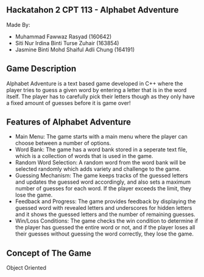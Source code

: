 ## Hackatahon 2 CPT 113 - Alphabet Adventure ##
Made By: 
- Muhammad Fawwaz Rasyad (160642)
- Siti Nur Irdina Binti Turse Zuhair (163854)
- Jasmine Binti Mohd Shaiful Adli Chung (164191)

## Game Description ##
Alphabet Adventure is a text based game developed in C++ where the player tries to guess a given word by entering a letter that is in the word itself. The player has to carefully pick their letters though as they only have a fixed amount of guesses before it is game over!

## Features of Alphabet Adventure ##
- Main Menu: The game starts with a main menu where the player can choose between a number of options.
- Word Bank: The game has a word bank stored in a seperate text file, which is a collection of words that is used in the game.
- Random Word Selection: A random word from the word bank will be selected randomly which adds variety and challenge to the game.
- Guessing Mechanism: The game keeps tracks of the guessed letters and updates the guessed word accordingly, and also sets a maximum number of guesses for each word. If the player exceeds the limit, they lose the game.
- Feedback and Progress: The game provides feedback by displaying the guessed word with revealed letters and underscores for hidden letters and it shows the guessed letters and the number of remaining guesses.
- Win/Loss Conditions: The game checks the win condition to determine if the player has guessed the entire word or not, and if the player loses all their guesses without guessing the word correctly, they lose the game.

## Concept of The Game ##
Object Oriented 
